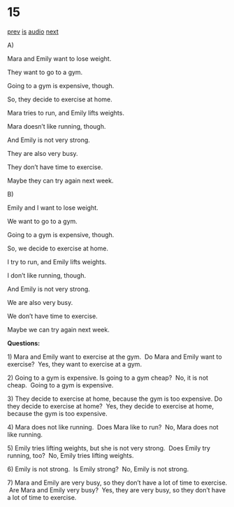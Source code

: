 # 15

[prev](../en/story_14.md)
[is](../is/story_15.md)
[audio](../audio/story_15.mp3)
[next](../en/story_16.md)

A\)

Mara and Emily want to lose weight.

They want to go to a gym.

Going to a gym is expensive, though.

So, they decide to exercise at home.

Mara tries to run, and Emily lifts weights.

Mara doesn’t like running, though.

And Emily is not very strong.

They are also very busy.

They don’t have time to exercise.

Maybe they can try again next week.

B\)

Emily and I want to lose weight.

We want to go to a gym.

Going to a gym is expensive, though.

So, we decide to exercise at home.

I try to run, and Emily lifts weights.

I don’t like running, though.

And Emily is not very strong.

We are also very busy.

We don’t have time to exercise.

Maybe we can try again next week.

**Questions:**

1\) Mara and Emily want to exercise at the gym.  Do Mara and Emily want
to exercise?  Yes, they want to exercise at a gym.

2\) Going to a gym is expensive. Is going to a gym cheap?  No, it is not
cheap.  Going to a gym is expensive.

3\) They decide to exercise at home, because the gym is too expensive.
Do they decide to exercise at home?  Yes, they decide to exercise at
home, because the gym is too expensive.

4\) Mara does not like running.  Does Mara like to run?  No, Mara does
not like running.

5\) Emily tries lifting weights, but she is not very strong.  Does Emily
try running, too?  No, Emily tries lifting weights.

6\) Emily is not strong.  Is Emily strong?  No, Emily is not strong.

7\) Mara and Emily are very busy, so they don’t have a lot of time to
exercise.  Are Mara and Emily very busy?  Yes, they are very busy, so
they don’t have a lot of time to exercise.
